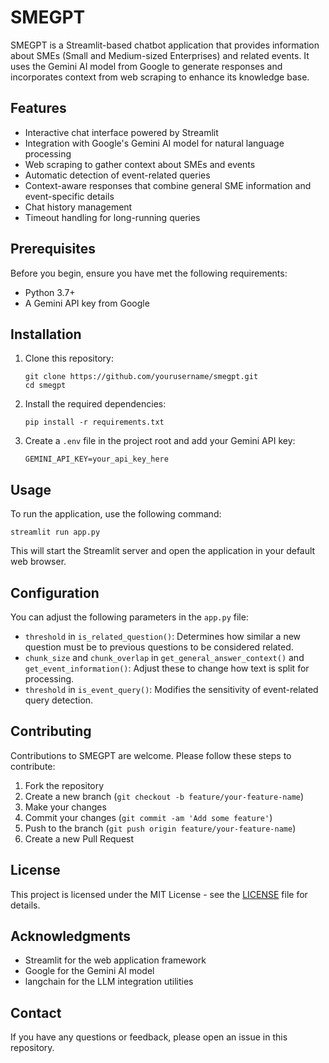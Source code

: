 # SMEGPT

SMEGPT is a Streamlit-based chatbot application that provides information about SMEs (Small and Medium-sized Enterprises) and related events. It uses the Gemini AI model from Google to generate responses and incorporates context from web scraping to enhance its knowledge base.

## Features

- Interactive chat interface powered by Streamlit
- Integration with Google's Gemini AI model for natural language processing
- Web scraping to gather context about SMEs and events
- Automatic detection of event-related queries
- Context-aware responses that combine general SME information and event-specific details
- Chat history management
- Timeout handling for long-running queries

## Prerequisites

Before you begin, ensure you have met the following requirements:

- Python 3.7+
- A Gemini API key from Google

## Installation

1. Clone this repository:
   ```
   git clone https://github.com/yourusername/smegpt.git
   cd smegpt
   ```

2. Install the required dependencies:
   ```
   pip install -r requirements.txt
   ```

3. Create a `.env` file in the project root and add your Gemini API key:
   ```
   GEMINI_API_KEY=your_api_key_here
   ```

## Usage

To run the application, use the following command:

```
streamlit run app.py
```

This will start the Streamlit server and open the application in your default web browser.

## Configuration

You can adjust the following parameters in the `app.py` file:

- `threshold` in `is_related_question()`: Determines how similar a new question must be to previous questions to be considered related.
- `chunk_size` and `chunk_overlap` in `get_general_answer_context()` and `get_event_information()`: Adjust these to change how text is split for processing.
- `threshold` in `is_event_query()`: Modifies the sensitivity of event-related query detection.

## Contributing

Contributions to SMEGPT are welcome. Please follow these steps to contribute:

1. Fork the repository
2. Create a new branch (`git checkout -b feature/your-feature-name`)
3. Make your changes
4. Commit your changes (`git commit -am 'Add some feature'`)
5. Push to the branch (`git push origin feature/your-feature-name`)
6. Create a new Pull Request

## License

This project is licensed under the MIT License - see the [LICENSE](LICENSE) file for details.

## Acknowledgments

- Streamlit for the web application framework
- Google for the Gemini AI model
- langchain for the LLM integration utilities

## Contact

If you have any questions or feedback, please open an issue in this repository.